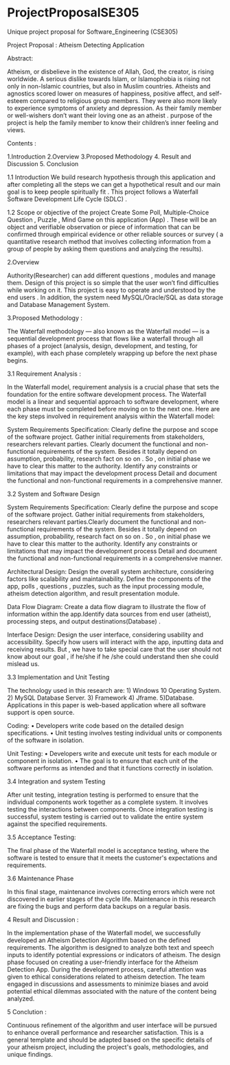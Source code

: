 # ProjectProposalSE305
Unique project proposal for Software_Engineering (CSE305) 

Project Proposal : Atheism Detecting Application 

Abstract:

Atheism, or disbelieve in the existence of Allah, God, the creator, is rising worldwide. A serious dislike towards Islam, or Islamophobia is rising not only in non-Islamic countries, but also in Muslim countries.
Atheists and agnostics scored lower on measures of happiness, positive affect, and self-esteem compared to religious group members. They were also more likely to experience symptoms of anxiety and depression. As their family member or well-wishers don’t want their loving one as an atheist .
purpose of the project is help the family member to know their children’s inner feeling and views.

Contents :

1.Introduction 
2.Overview
3.Proposed Methodology
4. Result and Discussion
5. Conclusion 


1.1 Introduction 
We build research hypothesis through this application and after completing all the steps we can get a hypothetical result and our main goal is to keep people spiritually fit . This project follows a Waterfall Software Development Life Cycle (SDLC) . 

1.2 Scope or objective of the project
Create Some Poll, Multiple-Choice Question , Puzzle , Mind Game on this application (App) . 
These will be an object and verifiable observation or piece of information that can be confirmed through empirical evidence or other reliable sources or survey ( a quantitative research method that involves collecting information from a group of people by asking them questions and analyzing the results).

2.Overview

Authority(Researcher) can add different questions , modules   and manage them.
Design of this project is so simple that the user won’t find difficulties while working on it. This project is easy to operate and understood by the end  users .
In addition, the system need MySQL/Oracle/SQL as data storage and Database Management System.




3.Proposed Methodology :

The Waterfall methodology — also known as the Waterfall model — is a sequential development process that flows like a waterfall through all phases of a project (analysis, design, development, and testing, for example), with each phase completely wrapping up before the next phase begins. 

3.1 Requirement Analysis :

In the Waterfall model, requirement analysis is a crucial phase that sets the foundation for the entire software development process. The Waterfall model is a linear and sequential approach to software development, where each phase must be completed before moving on to the next one. Here are the key steps involved in requirement analysis within the Waterfall model:

System Requirements Specification:
 Clearly define the purpose and scope of the software project.
Gather initial requirements   from stakeholders, researchers  relevant parties.
Clearly document the functional and non-functional requirements of the system.
Besides it totally depend on assumption, probability, research fact on so on . So , on initial phase we have to clear this matter to the authority. Identify any constraints or limitations that may impact the development process
 Detail and document the functional and non-functional requirements in a comprehensive manner.

3.2 System and Software Design


System Requirements Specification:
Clearly define the purpose and scope of the software project.
Gather initial requirements  from stakeholders, researchers  relevant parties.Clearly document the functional and non-functional requirements of the system.
Besides it totally depend on assumption, probability, research fact on so on . So , on initial phase we have to clear this matter to the authority. Identify any constraints or limitations that may impact the development process
 Detail and document the functional and non-functional requirements in a comprehensive manner.


 Architectural Design:
Design the overall system architecture, considering factors like scalability and maintainability. Define the components of the app, polls , questions , puzzles,   such as the input processing module, atheism detection algorithm, and result presentation module.

Data Flow Diagram:
Create a data flow diagram to illustrate the flow of information within the app.Identify data sources from end user (atheist), processing steps, and output destinations(Database) .

Interface Design:
Design the user interface, considering usability and accessibility.
Specify how users will interact with the app, inputting data and receiving results. But ,  we have to take special care that the user should not know about our goal , if he/she  if he /she could understand then she could mislead us.

3.3 Implementation and Unit Testing 

The technology used in this research are: 1) Windows 10 Operating System. 2) MySQL Database Server. 3) Framework 4) Jframe. 5)Database. Applications in this paper is web-based application where all software support is open source.

Coding:
•	Developers write code based on the detailed design specifications.
•	Unit testing involves testing individual units or components of the software in isolation.

Unit Testing:
•	Developers write and execute unit tests for each module or component in isolation.
•	The goal is to ensure that each unit of the software performs as intended and that it functions correctly in isolation. 






3.4 Integration and system Testing 


After unit testing, integration testing is performed to ensure that the individual components work together as a complete system. It involves testing the interactions between components. Once integration testing is successful, system testing is carried out to validate the entire system against the specified requirements.

3.5 Acceptance Testing:

The final phase of the Waterfall model is acceptance testing, where the software is tested to ensure that it meets the customer's expectations and requirements.

3.6 Maintenance Phase

 In this final stage, maintenance involves correcting errors which were not discovered in earlier stages of the cycle life. Maintenance in this research are fixing the bugs and perform data backups on a regular basis.

4 Result and Discussion : 


In the implementation phase of the Waterfall model, we successfully developed an Atheism Detection Algorithm based on the defined requirements. The algorithm is designed to analyze both text and speech inputs to identify potential expressions or indicators of atheism. The design phase focused on creating a user-friendly interface for the Atheism Detection App.
During the development process, careful attention was given to ethical considerations related to atheism detection. The team engaged in discussions and assessments to minimize biases and avoid potential ethical dilemmas associated with the nature of the content being analyzed.

5 Conclution :

Continuous refinement of the algorithm and user interface will be pursued to enhance overall performance and researcher  satisfaction. This is a general template and should be adapted based on the specific details of your atheism project, including the project's goals, methodologies, and unique findings.


